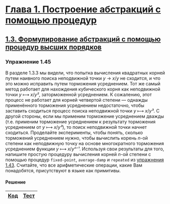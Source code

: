 # [Глава 1. Построение абстракций с помощью процедур](index.md#Глава-1-Построение-абстракций-с-помощью-процедур)
## [1.3. Формулирование абстракций с помощью процедур высших порядков](index.md#13-Формулирование-абстракций-с-помощью-процедур-высших-порядков)

### Упражнение 1.45
В разделе 1.3.3 мы видели, что попытка вычисления квадратных корней путем
наивного поиска неподвижной точки _y_ → _x_/_y_ не сходится, и что это можно
исправить путем торможения усреднением. Тот же самый метод работает для
нахождения кубического корня как неподвижной точки _y_ ⟼ _x_/_y²_,
заторможенной усреднением. К сожалению, этот процесс не работает для корней
четвертой степени — однажды применённого торможения усреднением недостаточно,
чтобы заставить сходиться процесс поиска неподвижной точки _y_ ⟼ _x_/_y³_. С
другой стороны, если мы применим торможение усреднением дважды (т.е. применим
торможение усреднением к результату торможения усреднением от _y_ ⟼ _x_/_y³_),
то поиск неподвижной точки начнет сходиться. Проделайте эксперименты, чтобы
понять, сколько торможений усреднением нужно, чтобы вычислить корень _n_-ой
степени как неподвижную точку на основе многократного торможения усреднением
функции _y_ ⟼ _x_/_yⁿ⁻¹_. Используя свои результаты для того, напишите простую
процедуру вычисления корней _n_-ой степени с помощью процедур `fixed-point`,
`average-damp` и `repeated` из [упражнения 1.43](exercise_1_43.md#Упражнение-143).
Считайте, что все арифметические операции, какие Вам понадобятся, присутствуют в
языке как примитивы.

#### Решение
[Код](../../src/chapter01/exercise_1_45.rkt) | [Тест](../../test/chapter01/test_exercise_1_45.rkt)
--- | ---
